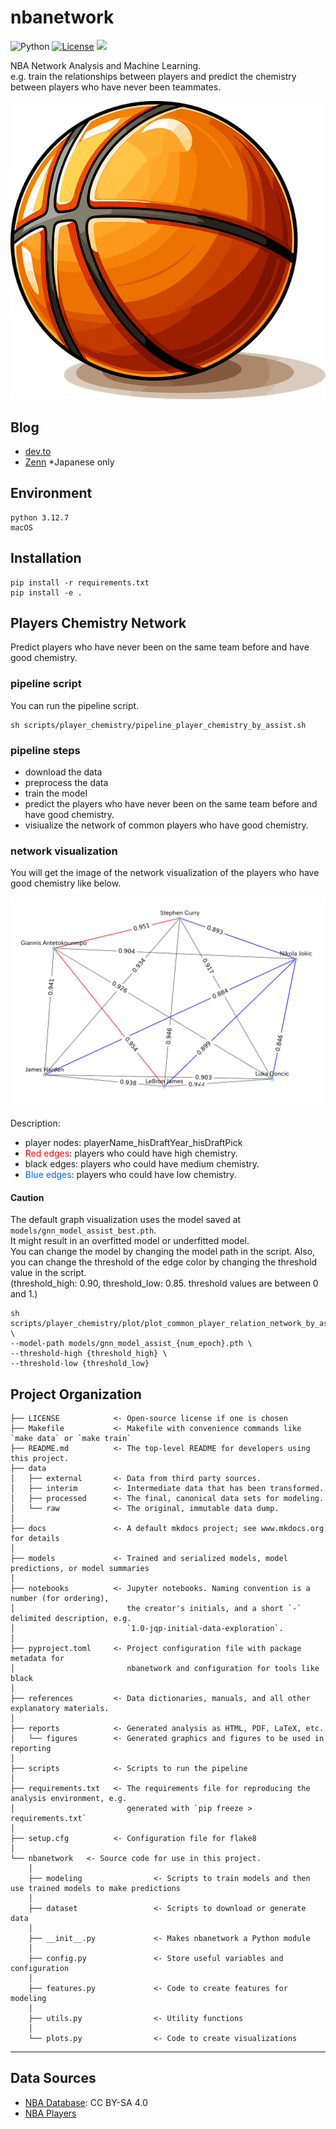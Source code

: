 # nbanetwork
![Python](https://img.shields.io/badge/-Python-F9DC3E.svg?logo=python&style=flat)
[![License](https://img.shields.io/badge/License-Apache_2.0-blue.svg)](https://opensource.org/licenses/Apache-2.0)
<a target="_blank" href="https://cookiecutter-data-science.drivendata.org/">
    <img src="https://img.shields.io/badge/CCDS-Project%20template-328F97?logo=cookiecutter" />
</a>

NBA Network Analysis and Machine Learning.  
e.g. train the relationships between players and predict the chemistry between players who have never been teammates.

![basketball_icon](images/basketball_icon.png)

## Blog
- [dev.to](https://dev.to/seaturt1e/predicting-nba-player-chemistry-using-graph-neural-networks-2j2f)
- [Zenn](https://zenn.dev/sea_turt1e/articles/2410af8823e6bd) *Japanese only

## Environment
```
python 3.12.7
macOS
```

## Installation
```
pip install -r requirements.txt
pip install -e .
```

## Players Chemistry Network
Predict players who have never been on the same team before and have good chemistry.

### pipeline script
You can run the pipeline script.
```
sh scripts/player_chemistry/pipeline_player_chemistry_by_assist.sh
```

### pipeline steps
- download the data
- preprocess the data
- train the model
- predict the players who have never been on the same team before and have good chemistry.
- visiualize the network of common players who have good chemistry.

### network visualization
You will get the image of the network visualization of the players who have good chemistry like below.  

![player_network_by_assist](reports/plots/chemistry_network_20250107.png)  

Description:
- player nodes: playerName_hisDraftYear_hisDraftPick
- <span style="color: red; ">Red edges</span>: players who could have high chemistry.
- black edges: players who could have medium chemistry.
- <span style="color:#0066FF;">Blue edges</span>: players who could have low chemistry.

#### Caution
The default graph visualization uses the model saved at `models/gnn_model_assist_best.pth`.  
It might result in an overfitted model or underfitted model.  
You can change the model by changing the model path in the script.
Also, you can change the threshold of the edge color by changing the threshold value in the script.  
(threshold_high: 0.90, threshold_low: 0.85. threshold values are between 0 and 1.)
```
sh scripts/player_chemistry/plot/plot_common_player_relation_network_by_assist.sh \
--model-path models/gnn_model_assist_{num_epoch}.pth \
--threshold-high {threshold_high} \
--threshold-low {threshold_low}
```

## Project Organization

```
├── LICENSE            <- Open-source license if one is chosen
├── Makefile           <- Makefile with convenience commands like `make data` or `make train`
├── README.md          <- The top-level README for developers using this project.
├── data
│   ├── external       <- Data from third party sources.
│   ├── interim        <- Intermediate data that has been transformed.
│   ├── processed      <- The final, canonical data sets for modeling.
│   └── raw            <- The original, immutable data dump.
│
├── docs               <- A default mkdocs project; see www.mkdocs.org for details
│
├── models             <- Trained and serialized models, model predictions, or model summaries
│
├── notebooks          <- Jupyter notebooks. Naming convention is a number (for ordering),
│                         the creator's initials, and a short `-` delimited description, e.g.
│                         `1.0-jqp-initial-data-exploration`.
│
├── pyproject.toml     <- Project configuration file with package metadata for 
│                         nbanetwork and configuration for tools like black
│
├── references         <- Data dictionaries, manuals, and all other explanatory materials.
│
├── reports            <- Generated analysis as HTML, PDF, LaTeX, etc.
│   └── figures        <- Generated graphics and figures to be used in reporting
│
├── scripts            <- Scripts to run the pipeline 
│
├── requirements.txt   <- The requirements file for reproducing the analysis environment, e.g.
│                         generated with `pip freeze > requirements.txt`
│
├── setup.cfg          <- Configuration file for flake8 
│
└── nbanetwork   <- Source code for use in this project.
    │
    ├── modeling                <- Scripts to train models and then use trained models to make predictions
    │
    ├── dataset                 <- Scripts to download or generate data
    │
    ├── __init__.py             <- Makes nbanetwork a Python module
    │
    ├── config.py               <- Store useful variables and configuration
    │
    ├── features.py             <- Code to create features for modeling
    │   
    ├── utils.py                <- Utility functions
    │
    └── plots.py                <- Code to create visualizations
```

--------

## Data Sources
- [NBA Database](https://www.kaggle.com/datasets/wyattowalsh/basketball): CC BY-SA 4.0
- [NBA Players](https://www.kaggle.com/datasets/justinas/nba-players-data)


